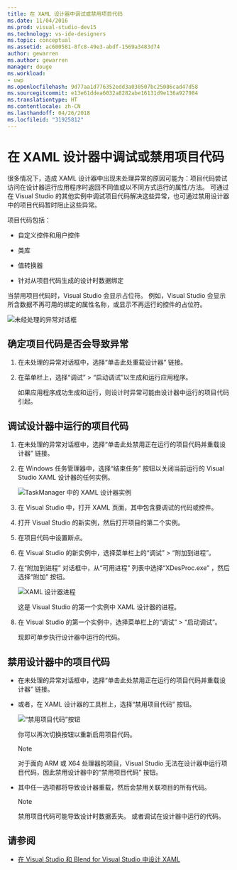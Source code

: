 ```yaml
---
title: 在 XAML 设计器中调试或禁用项目代码
ms.date: 11/04/2016
ms.prod: visual-studio-dev15
ms.technology: vs-ide-designers
ms.topic: conceptual
ms.assetid: ac600581-8fc8-49e3-abdf-1569a3483d74
author: gewarren
ms.author: gewarren
manager: douge
ms.workload:
- uwp
ms.openlocfilehash: 9d77aa1d776352edd3a030507bc25086cad47d58
ms.sourcegitcommit: e13e61ddea6032a8282abe16131d9e136a927984
ms.translationtype: HT
ms.contentlocale: zh-CN
ms.lasthandoff: 04/26/2018
ms.locfileid: "31925812"
---
```

# <a name="debug-or-disable-project-code-in-xaml-designer"></a>在 XAML 设计器中调试或禁用项目代码

很多情况下，造成 XAML 设计器中出现未处理异常的原因可能为：项目代码尝试访问在设计器运行应用程序时返回不同值或以不同方式运行的属性/方法。 可通过在 Visual Studio 的其他实例中调试项目代码解决这些异常，也可通过禁用设计器中的项目代码暂时阻止这些异常。

项目代码包括：

-   自定义控件和用户控件

-   类库

-   值转换器

-   针对从项目代码生成的设计时数据绑定

当禁用项目代码时，Visual Studio 会显示占位符。 例如，Visual Studio 会显示所含数据不再可用的绑定的属性名称，或显示不再运行的控件的占位符。

![未经处理的异常对话框](../designers/media/xaml_unhandledexception.png)

## <a name="to-determine-if-project-code-is-causing-an-exception"></a>确定项目代码是否会导致异常

1.  在未处理的异常对话框中，选择“单击此处重载设计器”  链接。

2.  在菜单栏上，选择“调试” > “启动调试”以生成和运行应用程序。

     如果应用程序成功生成和运行，则设计时异常可能由设计器中运行的项目代码引起。

## <a name="to-debug-project-code-running-in-the-designer"></a>调试设计器中运行的项目代码

1.  在未处理的异常对话框中，选择“单击此处禁用正在运行的项目代码并重载设计器”  链接。

2.  在 Windows 任务管理器中，选择“结束任务”  按钮以关闭当前运行的 Visual Studio XAML 设计器的任何实例。

     ![TaskManager 中的 XAML 设计器实例](../designers/media/xaml_taskmanager.png)

3.  在 Visual Studio 中，打开 XAML 页面，其中包含要调试的代码或控件。

4.  打开 Visual Studio 的新实例，然后打开项目的第二个实例。

5.  在项目代码中设置断点。

6.  在 Visual Studio 的新实例中，选择菜单栏上的“调试” > “附加到进程”。

7.  在“附加到进程”  对话框中，从“可用进程”  列表中选择“XDesProc.exe” ，然后选择“附加”  按钮。

     ![XAML 设计器进程](../designers/media/xaml_attach.png)

     这是 Visual Studio 的第一个实例中 XAML 设计器的进程。

8.  在 Visual Studio 的第一个实例中，选择菜单栏上的“调试” > “启动调试”。

     现即可单步执行设计器中运行的代码。

## <a name="to-disable-project-code-in-the-designer"></a>禁用设计器中的项目代码

-   在未处理的异常对话框中，选择“单击此处禁用正在运行的项目代码并重载设计器”  链接。

-   或者，在 XAML 设计器的工具栏上，选择“禁用项目代码”  按钮。

     ![“禁用项目代码”按钮](../designers/media/xaml_disablecode.png)

     你可以再次切换按钮以重新启用项目代码。

    > [!NOTE]
    > 对于面向 ARM 或 X64 处理器的项目，Visual Studio 无法在设计器中运行项目代码，因此禁用设计器中的“禁用项目代码”  按钮。

-   其中任一选项都将导致设计器重载，然后会禁用关联项目的所有代码。

    > [!NOTE]
    > 禁用项目代码可能导致设计时数据丢失。 或者调试在设计器中运行的代码。

## <a name="see-also"></a>请参阅

- [在 Visual Studio 和 Blend for Visual Studio 中设计 XAML](../designers/designing-xaml-in-visual-studio.md)